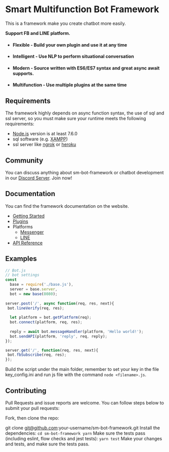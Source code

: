 # Smart Multifunction Bot Framework

This is a framework make you create chatbot more easily.

<b>Support FB and LINE platform.</b>

* #### Flexible - Build your own plugin and use it at any time
* #### Intelligent - Use NLP to perform situational conversation
* #### Modern - Source written with ES6/ES7 syntax and great async await supports.
* #### Multifunction - Use multiple plugins at the same time

## Requirements
The framework highly depends on async function syntax, the use of sql and ssl server, so you must make sure your runtime meets the following requirements:
* [Node.js](https://nodejs.org/en/) version is at least 7.6.0
* sql software (e.g. [XAMPP](https://www.apachefriends.org/zh_tw/index.html))
* ssl server like [ngrok](https://ngrok.com/) or [heroku](https://www.heroku.com/)

## Community

You can discuss anything about sm-bot-framework or chatbot development in our [Discord Server](https://discord.gg/Gjaamg). Join now!

## <a name="documentation"></a>Documentation

You can find the framework documentation on the website.

* [Getting Started](https://github.com/Mist-Rain/Bot-Framework/blob/master/docs/Getting-Started.md#getting-started)
* [Plugins](https://github.com/Mist-Rain/Bot-Framework/blob/master/docs/Plugins.md#plugins)
* Platforms
  * [Messenger](https://github.com/Mist-Rain/Bot-Framework/blob/master/docs/Platforms/Messenger.md#messenger)
  * [LINE](https://github.com/Mist-Rain/Bot-Framework/blob/master/docs/Platforms/LINE.md#line)
* [API Reference](https://github.com/Mist-Rain/Bot-Framework/blob/master/docs/API-Reference.md#api-reference)

## Examples

```javascript
// Bot.js
// bot settings
const
  base = require('./base.js'),
  server = base.server,
  bot = new base(8080);
  
server.post('/', async function(req, res, next){
 bot.lineVerify(req, res);
  
  let platform = bot.getPlatform(req);
  bot.connect(platform, req, res);
  
  reply = await bot.messageHandler(platform, 'Hello world!');
  bot.sendAPI(platform, 'reply', req, reply);
});

server.get('/', function(req, res, next){
 bot.fbSubscribe(req, res);
});
```
Build the script under the main folder, remember to set your key in the file key_config.ini and run js file with the command ``node <filename>.js``.
## Contributing
Pull Requests and issue reports are welcome. You can follow steps below to submit your pull requests:

Fork, then clone the repo:

git clone git@github.com:your-username/sm-bot-framework.git
Install the dependencies:
``
cd sm-bot-framework
yarn
``
Make sure the tests pass (including eslint, flow checks and jest tests):
``
yarn test
``
Make your changes and tests, and make sure the tests pass.
